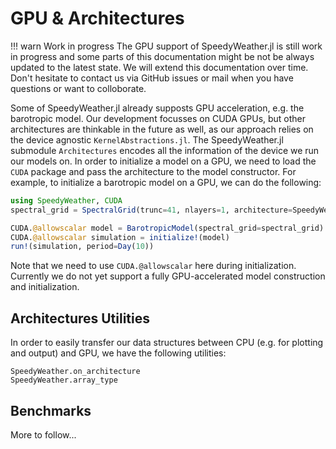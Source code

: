# GPU & Architectures

!!! warn Work in progress
    The GPU support of SpeedyWeather.jl is still work in progress and some parts of this documentation might be not be always updated to the latest state. We will extend this documentation over time. Don't hesitate to contact us via GitHub issues or mail when you have questions or want to colloborate.

Some of SpeedyWeather.jl already supposts GPU acceleration, e.g. the barotropic model. Our development focusses on CUDA GPUs, but other architectures are thinkable in the future as well, as our approach relies on the device agnostic `KernelAbstractions.jl`. The SpeedyWeather.jl submodule `Architectures` encodes all the information of the device we run our models on. In order to initialize a model on a GPU, we need to load the `CUDA` package and pass the architecture to the model constructor. For example, to initialize a barotropic model on a GPU, we can do the following:  

```julia
using SpeedyWeather, CUDA 
spectral_grid = SpectralGrid(trunc=41, nlayers=1, architecture=SpeedyWeather.GPU())           

CUDA.@allowscalar model = BarotropicModel(spectral_grid=spectral_grid)
CUDA.@allowscalar simulation = initialize!(model)
run!(simulation, period=Day(10))
```

Note that we need to use `CUDA.@allowscalar` here during initialization. Currently we do not yet support a fully GPU-accelerated model construction and initialization.

## Architectures Utilities 

In order to easily transfer our data structures between CPU (e.g. for plotting and output) and GPU, we have the following utilities:

```@docs
SpeedyWeather.on_architecture
SpeedyWeather.array_type
```

## Benchmarks 

More to follow...